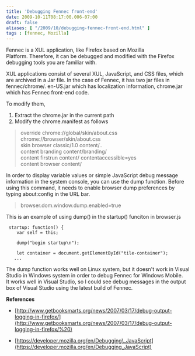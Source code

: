 ```yaml
---
title: 'Debugging Fennec front-end'
date: 2009-10-11T08:17:00.006-07:00
draft: false
aliases: [ "/2009/10/debugging-fennec-front-end.html" ]
tags : [fennec, Mozilla]
---
```


Fennec is a XUL application, like Firefox based on Mozilla Platform. Therefore, it can be debugged and modified with the Firefox debugging tools you are familiar with.  
  
XUL applications consist of several XUL, JavaScript, and CSS files, which are archived in a Jar file. In the case of Fennec, it has two jar files in fennec/chrome/. en-US.jar which has localization information, chrome.jar which has Fennec front-end code.  
  
To modify them,  
  
1) Extract the chrome.jar in the current path  
2) Modify the chrome.manifest as follows  

> override chrome://global/skin/about.css chrome://browser/skin/about.css  
> skin browser classic/1.0 content/..  
> content branding content/branding/  
> content firstrun content/ contentaccessible=yes  
> content browser content/

In order to display variable values or simple JavaScript debug message information in the system console, you can use the dump function. Before using this command, it needs to enable browser dump preferences by typing about:config in the URL bar.  

> browser.dom.window.dump.enabled=true

This is an example of using dump() in the startup() funciton in browser.js  
```
 startup: function() {  
    var self = this;  
  
    dump("begin startup\n");  
  
    let container = document.getElementById("tile-container");  
   ...
```  
The dump function works well on Linux system, but it doesn't work in Visual Studio in Windows system in order to debug Fennec for Windows Mobile.  
It works well in Visual Studio, so I could see debug messages in the output box of Visual Studio using the latest build of Fennec.  
  
**References**  

*   [http://www.getbooksmarts.org/news/2007/03/17/debug-output-logging-in-firefox/](http://www.getbooksmarts.org/news/2007/03/17/debug-output-logging-in-firefox/%20)  
    
*   [https://developer.mozilla.org/en/Debugging\_JavaScript](https://developer.mozilla.org/en/Debugging_JavaScript)